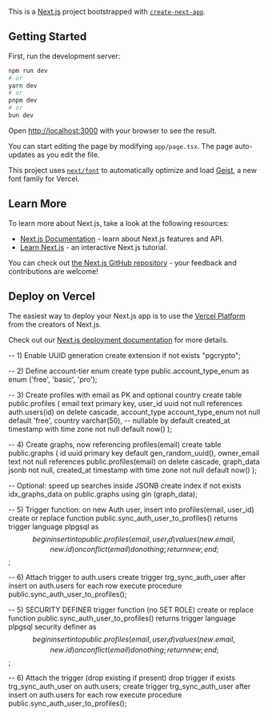 This is a [Next.js](https://nextjs.org) project bootstrapped with [`create-next-app`](https://nextjs.org/docs/app/api-reference/cli/create-next-app).

## Getting Started

First, run the development server:

```bash
npm run dev
# or
yarn dev
# or
pnpm dev
# or
bun dev
```

Open [http://localhost:3000](http://localhost:3000) with your browser to see the result.

You can start editing the page by modifying `app/page.tsx`. The page auto-updates as you edit the file.

This project uses [`next/font`](https://nextjs.org/docs/app/building-your-application/optimizing/fonts) to automatically optimize and load [Geist](https://vercel.com/font), a new font family for Vercel.

## Learn More

To learn more about Next.js, take a look at the following resources:

- [Next.js Documentation](https://nextjs.org/docs) - learn about Next.js features and API.
- [Learn Next.js](https://nextjs.org/learn) - an interactive Next.js tutorial.

You can check out [the Next.js GitHub repository](https://github.com/vercel/next.js) - your feedback and contributions are welcome!

## Deploy on Vercel

The easiest way to deploy your Next.js app is to use the [Vercel Platform](https://vercel.com/new?utm_medium=default-template&filter=next.js&utm_source=create-next-app&utm_campaign=create-next-app-readme) from the creators of Next.js.

Check out our [Next.js deployment documentation](https://nextjs.org/docs/app/building-your-application/deploying) for more details.


-- 1) Enable UUID generation
create extension if not exists "pgcrypto";

-- 2) Define account‐tier enum
create type public.account_type_enum as enum ('free', 'basic', 'pro');

-- 3) Create profiles with email as PK and optional country
create table public.profiles (
  email        text                   primary key,
  user_id      uuid       not null    references auth.users(id) on delete cascade,
  account_type account_type_enum      not null default 'free',
  country      varchar(50),                   -- nullable by default
  created_at   timestamp with time zone not null default now()
);

-- 4) Create graphs, now referencing profiles(email)
create table public.graphs (
  id           uuid       primary key default gen_random_uuid(),
  owner_email  text       not null      references public.profiles(email) on delete cascade,
  graph_data   jsonb      not null,
  created_at   timestamp with time zone not null default now()
);

-- Optional: speed up searches inside JSONB
create index if not exists idx_graphs_data on public.graphs using gin (graph_data);

-- 5) Trigger function: on new Auth user, insert into profiles(email, user_id)
create or replace function public.sync_auth_user_to_profiles()
returns trigger language plpgsql as $$
begin
  insert into public.profiles(email, user_id)
    values (new.email, new.id)
    on conflict (email) do nothing;
  return new;
end;
$$;

-- 6) Attach trigger to auth.users
create trigger trg_sync_auth_user
  after insert on auth.users
  for each row
  execute procedure public.sync_auth_user_to_profiles();

-- 5) SECURITY DEFINER trigger function (no SET ROLE)
create or replace function public.sync_auth_user_to_profiles()
returns trigger
language plpgsql
security definer
as $$
begin
  insert into public.profiles(email, user_id)
    values (new.email, new.id)
    on conflict (email) do nothing;
  return new;
end;
$$;

-- 6) Attach the trigger (drop existing if present)
drop trigger if exists trg_sync_auth_user on auth.users;
create trigger trg_sync_auth_user
  after insert on auth.users
  for each row
  execute procedure public.sync_auth_user_to_profiles();